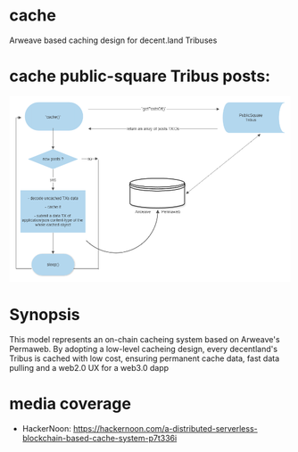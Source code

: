 # cache
Arweave based caching design for decent.land Tribuses

# cache public-square Tribus posts:

<center><img src="./media/cache-workflow.jpg"></center>

# Synopsis
This model represents an on-chain cacheing system based on Arweave's Permaweb. By adopting a low-level cacheing design, every decentland's Tribus is cached with low cost, ensuring permanent cache data, fast data pulling and a web2.0 UX for a web3.0 dapp

# media coverage

- HackerNoon: https://hackernoon.com/a-distributed-serverless-blockchain-based-cache-system-p7t336i 

